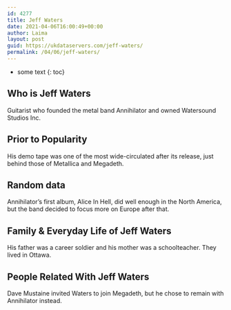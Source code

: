 ```yaml
---
id: 4277
title: Jeff Waters
date: 2021-04-06T16:00:49+00:00
author: Laima
layout: post
guid: https://ukdataservers.com/jeff-waters/
permalink: /04/06/jeff-waters/
---
```


* some text
{: toc}


## Who is Jeff Waters
                  
                  
                  
Guitarist who founded the metal band Annihilator and owned Watersound Studios Inc.
                  
              
            
              
            
                
                
                
## Prior to Popularity
                  
                  
                  
His demo tape was one of the most wide-circulated after its release, just behind those of Metallica and Megadeth.
                  
              
            
              
            
                
                
                
## Random data
                  
                  
                  
Annihilator&#8217;s first album, Alice In Hell, did well enough in the North America, but the band decided to focus more on Europe after that.
                  
              
            
              
            
                
                
                
## Family & Everyday Life of Jeff Waters
                  
                  
                  
His father was a career soldier and his mother was a schoolteacher. They lived in Ottawa.
                  
              
            
              
            
                
                
                
## People Related With Jeff Waters
                  
                  
                  
Dave Mustaine invited Waters to join Megadeth, but he chose to remain with Annihilator instead.
                  
              
            
              
            
                
              
            
              
              
            
            
              
            
          
          
          